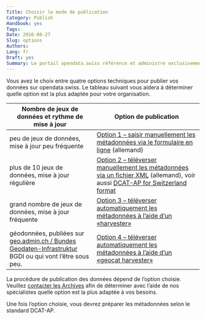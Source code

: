 ```yaml
---
Title: Choisir le mode de publication
Category: Publish
Handbook: yes
Tags:
Date: 2016-06-27
Slug: options
Authors:
Lang: fr
Draft: yes
Summary: Le portail opendata.swiss référence et administre exclusivement les métadonnées. Les données primaires et leur publication relèvent de la responsabilité des fournisseurs de données. Les Archives fédérales, qui administrent le portail, apportent leur soutien dans le cadre de la publication des données et coordonnent la procédure.
---
```


Vous avez le choix entre quatre options techniques pour publier vos données sur opendata.swiss. Le tableau suivant vous aidera à déterminer quelle option est la plus adaptée pour votre organisation.

| Nombre de jeux de données et rythme de mise à jour | Option de publication |
|----------------------------------------------------|-----------------------|
| peu de jeux de données, mise à jour peu fréquente | [Option 1 – saisir manuellement les métadonnées via le formulaire en ligne](/de/library/opendataswiss-userguide#metadaten-via-formular-xml-import-verwalten_1) (allemand) |
| plus de 10 jeux de données, mise à jour régulière | [Option 2 – téléverser manuellement les métadonnées via un fichier XML](/de/library/opendataswiss-userguide#metadaten-via-formular-xml-import-verwalten_1) (allemand), voir aussi [DCAT-AP for Switzerland format](/fr/library/ch-dcat-ap) |
| grand nombre de jeux de données, mise à jour fréquente | [Option 3 – téléverser automatiquement les métadonnées à l’aide d’un «harvester»](/fr/support/harvester) |
| géodonnées, publiées sur [geo.admin.ch / Bundes Geodaten-Infrastruktur](http://www.geo.admin.ch/internet/geoportal/fr/home/geoadmin/mission/bgdi.html) BGDI ou qui vont l’être sous peu. | [Option 4 – téléverser automatiquement les métadonnées à l’aide d’un «geocat harvester»](/fr/publish/swiss.html#publication-a-travers-geoadminch_1) |

La procédure de publication des données dépend de l’option choisie. Veuillez [contacter les Archives](mailto:opendata@bar.admin.ch) afin de déterminer avec l’aide de nos spécialistes quelle option est la plus adaptée à vos besoins.

Une fois l’option choisie, vous devrez préparer les métadonnées selon le standard DCAT-AP.
